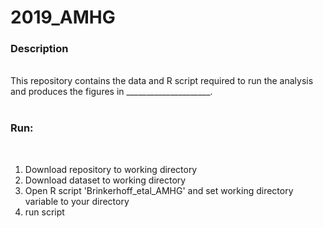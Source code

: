 # 2019_AMHG

<b><h3>Description</h3></b>
<br>
This repository contains the data and R script required to run the analysis and produces the figures in _____________________.
<br><br>
<b><h3>Run:</h3></b>
<br>
1) Download repository to working directory
2) Download dataset to working directory
3) Open R script 'Brinkerhoff_etal_AMHG' and set working directory variable to your directory
4) run script
